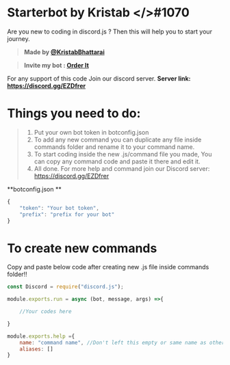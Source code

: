 # Starterbot by Kristab </>#1070
Are you new to coding in discord.js ? 
Then this will help you to start your journey.

> **Made by [@KristabBhattarai](https://github.com/KristabBhattarai/)**

> **Invite my bot : [Order It](https://orderit.ga/invite.html)**

For any support of this code Join our discord server.
**Server link: https://discord.gg/EZDfrer**

# Things you need to do:
> 1. Put your own bot token in botconfig.json
> 2. To add any new command you can duplicate any file inside commands folder and rename it to your command name.
> 3. To start coding inside the new .js/command file you made, You can copy any command code and paste it there and edit it.
> 4. All done. For more help and command join our Discord server: https://discord.gg/EZDfrer



**botconfig.json **

```js
{
    "token": "Your bot token",
    "prefix": "prefix for your bot"
}
```

# To create new commands
Copy and paste below code after creating new .js file inside commands folder!!

```js
const Discord = require("discord.js");

module.exports.run = async (bot, message, args) =>{

    //Your codes here

}

module.exports.help ={
    name: "command name", //Don't left this empty or same name as other command
    aliases: []
}
```
